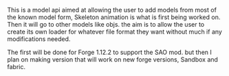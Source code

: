 This is a model api aimed at allowing the user to add models from most of the known model form, Skeleton animation is what is first being worked on.
Then it will go to other models like objs. the aim is to allow the user to create its own loader for whatever file format they want without much if any modifications needed.

The first will be done for Forge 1.12.2 to support the SAO mod. but then I plan on making version that will work on new forge versions, Sandbox and fabric.